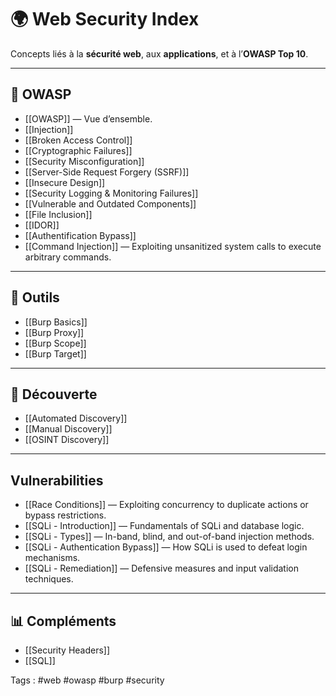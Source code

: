 # 🌍 Web Security Index

Concepts liés à la **sécurité web**, aux **applications**, et à l’**OWASP Top 10**.

---

## 🔐 OWASP
- [[OWASP]] — Vue d’ensemble.
- [[Injection]]
- [[Broken Access Control]]
- [[Cryptographic Failures]]
- [[Security Misconfiguration]]
- [[Server-Side Request Forgery (SSRF)]]
- [[Insecure Design]]
- [[Security Logging & Monitoring Failures]]
- [[Vulnerable and Outdated Components]]
- [[File Inclusion]]
- [[IDOR]]
- [[Authentification Bypass]]
-  [[Command Injection]] — Exploiting unsanitized system calls to execute arbitrary commands.

---

## 🧰 Outils
- [[Burp Basics]]
- [[Burp Proxy]]
- [[Burp Scope]]
- [[Burp Target]]

---

## 🔎 Découverte
- [[Automated Discovery]]
- [[Manual Discovery]]
- [[OSINT Discovery]]

---
## Vulnerabilities
- [[Race Conditions]] — Exploiting concurrency to duplicate actions or bypass restrictions.
- [[SQLi - Introduction]] — Fundamentals of SQLi and database logic.
- [[SQLi - Types]] — In-band, blind, and out-of-band injection methods.
- [[SQLi - Authentication Bypass]] — How SQLi is used to defeat login mechanisms.
- [[SQLi - Remediation]] — Defensive measures and input validation techniques.

--- 
## 📊 Compléments
- [[Security Headers]]
- [[SQL]]

Tags : #web #owasp #burp #security
